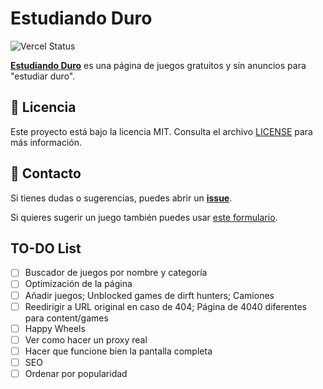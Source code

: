 # Estudiando Duro

![Vercel Status](https://img.shields.io/website-up-down-green-red/http/estudiandoduro.vercel.app.svg?label=Estudiando%20Duro)

**[Estudiando Duro](https://estudiandoduro.vercel.app/)** es una página de juegos gratuitos y sin anuncios para "estudiar duro". 


## 📜 Licencia
Este proyecto está bajo la licencia MIT. Consulta el archivo [LICENSE](LICENSE) para más información.

## 📩 Contacto
Si tienes dudas o sugerencias, puedes abrir un **[issue](https://github.com/fgbbd/estudiandoduro/issues/new)**. 

Si quieres sugerir un juego también puedes usar [este formulario](https://tally.so/r/3yoBvW).

## TO-DO List
- [ ] Buscador de juegos por nombre y categoría
- [ ] Optimización de la página
- [ ] Añadir juegos; Unblocked games de dirft hunters; Camiones
- [ ] Reedirigir a URL original en caso de 404; Página de 4040 diferentes para content/games
- [ ] Happy Wheels
- [ ] Ver como hacer un proxy real
- [ ] Hacer que funcione bien la pantalla completa
- [ ] SEO
- [ ] Ordenar por popularidad